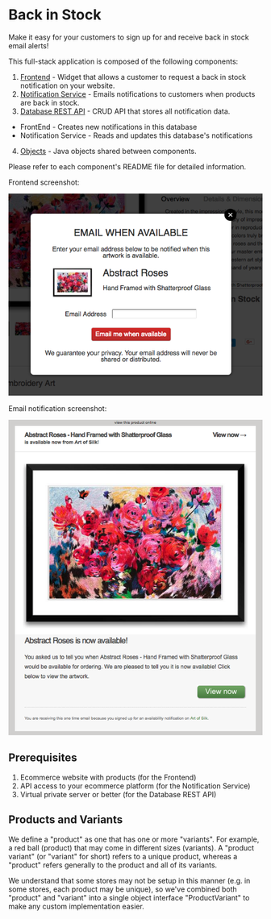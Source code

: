 # Back in Stock

Make it easy for your customers to sign up for and receive back in stock email alerts!

This full-stack application is composed of the following components:
1. [Frontend](FrontEnd) - Widget that allows a customer to request a back in stock notification on your website.
2. [Notification Service](NotificationService) - Emails notifications to customers when products are back in stock.
3. [Database REST API](RestApi) - CRUD API that stores all notification data.
  * FrontEnd - Creates new notifications in this database
  * Notification Service - Reads and updates this database's notifications
4. [Objects](Objects) - Java objects shared between components.

Please refer to each component's README file for detailed information.

Frontend screenshot:

![Example Notification Form](FrontEnd/doc/sample2.png "Example Notification Form")

Email notification screenshot:

![Example Email Notification](NotificationService/doc/sample.png "Example Email Notification")

## Prerequisites

1. Ecommerce website with products (for the Frontend)
2. API access to your ecommerce platform (for the Notification Service)
2. Virtual private server or better (for the Database REST API)

## Products and Variants

We define a "product" as one that has one or more "variants". For example, a red ball (product) that may come in different sizes (variants). A "product variant" (or "variant" for short) refers to a unique product, whereas a "product" refers generally to the product and all of its variants.

We understand that some stores may not be setup in this manner (e.g. in some stores, each product may be unique), so we've combined both "product" and "variant" into a single object interface "ProductVariant" to make any custom implementation easier.
